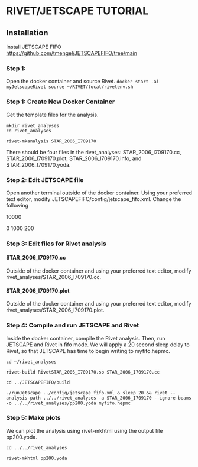 # RIVET/JETSCAPE TUTORIAL

## Installation
Install JETSCAPE FIFO  https://github.com/tmengel/JETSCAPEFIFO/tree/main

### Step 1:
Open the docker container and source Rivet.
    ```
    docker start -ai myJetscapeRivet
    source ~/RIVET/local/rivetenv.sh
    ```

### Step 1: Create New Docker Container
 Get the template files for the analysis.
```
mkdir rivet_analyses
cd rivet_analyses

rivet-mkanalysis STAR_2006_I709170
```
There should be four files in the rivet_analyses: STAR_2006_I709170.cc, STAR_2006_I709170.plot, STAR_2006_I709170.info, and STAR_2006_I709170.yoda.


### Step 2: Edit JETSCAPE file

Open another terminal outside of the docker container. Using your preferred text editor, modify JETSCAPEFIFO/config/jetscape_fifo.xml. Change the following

<nEvents> 10000 </nEvents>

<Hard>
  <PythiaGun>
    <pTHatMin>0</pTHatMin>
    <pTHatMax>1000</pTHatMax>
    <eCM>200</eCM>
  </PythiaGun>
</Hard>


### Step 3: Edit files for Rivet analysis
#### STAR_2006_I709170.cc
Outside of the docker container and using your preferred text editor, modify rivet_analyses/STAR_2006_I709170.cc.

#### STAR_2006_I709170.plot
Outside of the docker container and using your preferred text editor, modify rivet_analyses/STAR_2006_I709170.plot.


### Step 4: Compile and run JETSCAPE and Rivet
Inside the docker container, compile the Rivet analysis. Then, run JETSCAPE and Rivet in fifo mode. We will apply a 20 second sleep delay to Rivet, so that JETSCAPE has time to begin writing to myfifo.hepmc.

```
cd ~/rivet_analyses

rivet-build RivetSTAR_2006_I709170.so STAR_2006_I709170.cc

cd ../JETSCAPEFIFO/build

./runJetscape ../config/jetscape_fifo.xml & sleep 20 && rivet --analysis-path ../../rivet_analyses -a STAR_2006_I709170 --ignore-beams -o ../../rivet_analyses/pp200.yoda myfifo.hepmc

```
### Step 5: Make plots
We can plot the analysis using rivet-mkhtml using the output file pp200.yoda.

```
cd ../../rivet_analyses

rivet-mkhtml pp200.yoda

```
